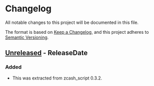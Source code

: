# Changelog
All notable changes to this project will be documented in this file.

The format is based on [Keep a Changelog](https://keepachangelog.com/en/1.0.0/),
and this project adheres to [Semantic Versioning](https://semver.org/spec/v2.0.0.html).

<!-- next-header -->

## [Unreleased] - ReleaseDate
### Added
- This was extracted from zcash_script 0.3.2.

<!-- next-url -->
[Unreleased]: https://github.com/ZcashFoundation/zcash_script
